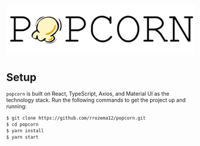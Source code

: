 ![popcorn](./src/images/PopcornIcon.png)

# Setup

`popcorn` is built on React, TypeScript, Axios, and Material UI as the technology stack. Run the following commands to get the project up and running:

```sh
$ git clone https://github.com/rrozema12/popcorn.git
$ cd popcorn
$ yarn install
$ yarn start
```
